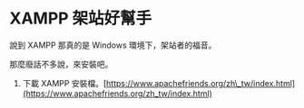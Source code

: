 # XAMPP 架站好幫手

說到 XAMPP 那真的是 Windows 環境下，架站者的福音。

那麼廢話不多說，來安裝吧。

1. 下載 XAMPP 安裝檔。[https://www.apachefriends.org/zh\_tw/index.html](https://www.apachefriends.org/zh_tw/index.html)




